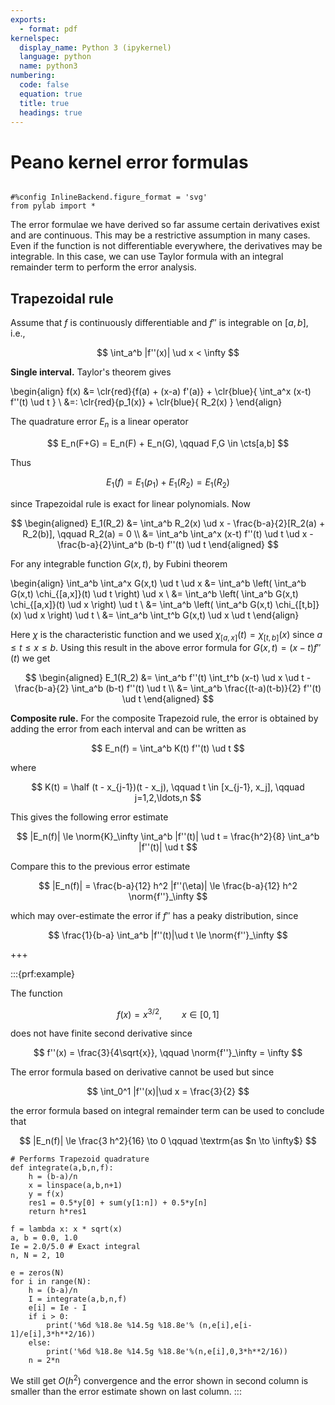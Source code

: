 ```yaml
---
exports:
  - format: pdf
kernelspec:
  display_name: Python 3 (ipykernel)
  language: python
  name: python3
numbering:
  code: false
  equation: true
  title: true
  headings: true
---
```


# Peano kernel error formulas

```{include} math.md
```

```{code-cell}
#%config InlineBackend.figure_format = 'svg'
from pylab import *
```

The error formulae we have derived so far assume certain derivatives exist and are continuous. This may be a restrictive assumption in many cases. Even if the function is not differentiable everywhere, the derivatives may be integrable. In this case, we can use Taylor formula with an integral remainder term to perform the error analysis.

## Trapezoidal rule

Assume that $f$ is continuously differentiable and $f''$ is integrable on $[a,b]$, i.e., 

$$
\int_a^b |f''(x)| \ud x < \infty
$$ 

**Single  interval.** Taylor's theorem gives

\begin{align}
f(x) &= \clr{red}{f(a) + (x-a) f'(a)} + \clr{blue}{ \int_a^x (x-t) f''(t) \ud t } \\
&=: \clr{red}{p_1(x)} + \clr{blue}{ R_2(x) }
\end{align}

The quadrature error $E_n$ is a linear operator

$$
E_n(F+G) = E_n(F) + E_n(G), \qquad F,G \in \cts[a,b]
$$ 

Thus

$$
E_1(f) = E_1(p_1) + E_1(R_2) = E_1(R_2)
$$ 

since Trapezoidal rule is exact for linear polynomials. Now 

$$
\begin{aligned}
E_1(R_2) 
&= \int_a^b R_2(x) \ud x - \frac{b-a}{2}[R_2(a) + R_2(b)], \qquad R_2(a) = 0 \\
&= \int_a^b \int_a^x (x-t) f''(t) \ud t \ud x - \frac{b-a}{2}\int_a^b (b-t) f''(t) \ud t
\end{aligned}
$$ 

For any integrable function $G(x,t)$, by Fubini theorem

\begin{align}
\int_a^b \int_a^x G(x,t) \ud t \ud x 
&= \int_a^b \left( \int_a^b G(x,t) \chi_{[a,x]}(t) \ud t \right) \ud x \\
&= \int_a^b \left( \int_a^b G(x,t) \chi_{[a,x]}(t) \ud x \right) \ud t \\
&= \int_a^b \left( \int_a^b G(x,t) \chi_{[t,b]}(x) \ud x \right) \ud t \\
&= \int_a^b \int_t^b G(x,t) \ud x \ud t
\end{align}

Here $\chi$ is the characteristic function and we used $\chi_{[a,x]}(t) = \chi_{[t,b]}(x)$ since $a \le t \le x \le b$. Using this result in the above error formula for $G(x,t) = (x-t) f''(t)$ we get

$$
\begin{aligned}
E_1(R_2) 
&= \int_a^b f''(t) \int_t^b (x-t) \ud x \ud t - \frac{b-a}{2} \int_a^b (b-t) f''(t) \ud t \\
&= \int_a^b \frac{(t-a)(t-b)}{2} f''(t) \ud t
\end{aligned}
$$ 

**Composite rule.** For the composite Trapezoid rule, the error is obtained by adding the error from each interval and can be written as

$$
E_n(f) = \int_a^b K(t) f''(t) \ud t
$$ 

where

$$
K(t) = \half (t - x_{j-1})(t - x_j), \qquad t \in [x_{j-1}, x_j], \qquad j=1,2,\ldots,n
$$

This gives the following error estimate

$$
|E_n(f)| \le \norm{K}_\infty \int_a^b |f''(t)| \ud t = \frac{h^2}{8} \int_a^b |f''(t)| \ud t
$$

Compare this to the previous error estimate

$$
|E_n(f)| = \frac{b-a}{12} h^2 |f''(\eta)| \le \frac{b-a}{12} h^2 \norm{f''}_\infty
$$

which may over-estimate the error if $f''$ has a peaky distribution, since

$$
\frac{1}{b-a} \int_a^b |f''(t)|\ud t \le \norm{f''}_\infty
$$

+++

:::{prf:example}

The function 

$$
f(x) = x^{3/2}, \qquad x \in [0,1]
$$ 

does not have finite second derivative since 

$$
f''(x) = \frac{3}{4\sqrt{x}}, \qquad \norm{f''}_\infty = \infty
$$ 

The error formula based on derivative cannot be used but since

$$
\int_0^1 |f''(x)|\ud x = \frac{3}{2}
$$ 

the error formula based on integral remainder term can be used to conclude that

$$
|E_n(f)| \le \frac{3 h^2}{16} \to 0 \qquad \textrm{as $n \to \infty$}
$$

```{code-cell}
# Performs Trapezoid quadrature
def integrate(a,b,n,f):
    h = (b-a)/n
    x = linspace(a,b,n+1)
    y = f(x)
    res1 = 0.5*y[0] + sum(y[1:n]) + 0.5*y[n]
    return h*res1
```

```{code-cell}
f = lambda x: x * sqrt(x)
a, b = 0.0, 1.0
Ie = 2.0/5.0 # Exact integral
n, N = 2, 10

e = zeros(N)
for i in range(N):
    h = (b-a)/n
    I = integrate(a,b,n,f)
    e[i] = Ie - I
    if i > 0:
        print('%6d %18.8e %14.5g %18.8e'% (n,e[i],e[i-1]/e[i],3*h**2/16))
    else:
        print('%6d %18.8e %14.5g %18.8e'%(n,e[i],0,3*h**2/16))
    n = 2*n
```

We still get $O(h^2)$ convergence and the error shown in second column is smaller than the error estimate shown on last column.
:::
